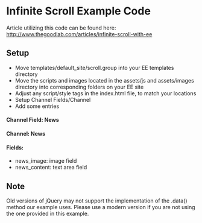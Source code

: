 # Infinite Scroll Example Code

Article utilizing this code can be found here: http://www.thegoodlab.com/articles/infinite-scroll-with-ee

## Setup

* Move templates/default_site/scroll.group into your EE templates directory
* Move the scripts and images located in the assets/js and assets/images directory into corresponding folders on your EE site
* Adjust any script/style tags in the index.html file, to match your locations
* Setup Channel Fields/Channel
* Add some entries

#### Channel Field: News
#### Channel: News
#### Fields: 

* news_image: image field
* news_content: text area field

## Note

Old versions of jQuery may not support the implementation of the .data() method our example uses.  Please use a modern version if you are not using the one provided in this example.